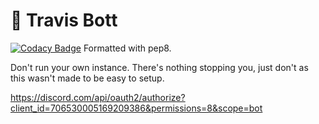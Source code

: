 # 💫 Travis Bott
[![Codacy Badge](https://app.codacy.com/project/badge/Grade/032b807c14274659a8c83f48404c03f6)](https://www.codacy.com/gh/platform-discord/travis-bott/dashboard?utm_source=github.com&amp;utm_medium=referral&amp;utm_content=platform-discord/travis-bott&amp;utm_campaign=Badge_Grade)
Formatted with pep8.

Don't run your own instance. There's nothing stopping you, just don't as this wasn't made to be easy to setup.

<https://discord.com/api/oauth2/authorize?client_id=706530005169209386&permissions=8&scope=bot>
